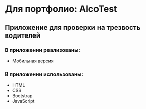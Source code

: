 # Для портфолио: AlcoTest
## Приложение для проверки на трезвость водителей

### В приложении реализованы:

* Мобильная версия

### В приложении использованы:
* HTML
* CSS
* Bootstrap
* JavaScript
